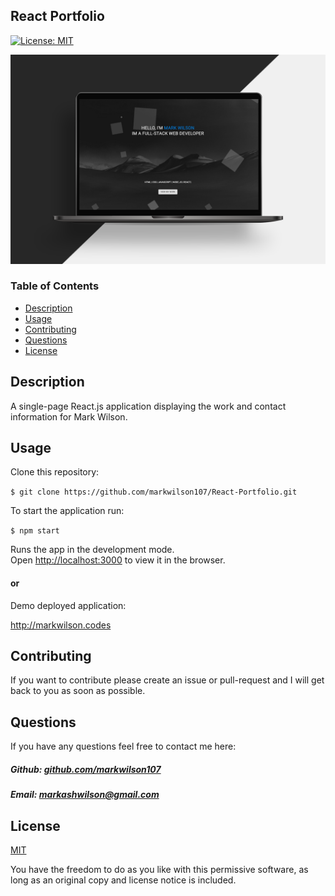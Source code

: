 ## React Portfolio

[![License: MIT](https://img.shields.io/badge/License-MIT-yellow.svg)](https://opensource.org/licenses/MIT)

![Image of Application](https://github.com/markwilson107/React-Portfolio/blob/main/images/react-portfolio-banner.png)

### Table of Contents

- [Description](#description)
- [Usage](#usage)
- [Contributing](#contributing)
- [Questions](#questions)
- [License](#license)

## Description

A single-page React.js application displaying the work and contact information for Mark Wilson.

## Usage

Clone this repository:

`$ git clone https://github.com/markwilson107/React-Portfolio.git`

To start the application run:

`$ npm start`

Runs the app in the development mode.\
Open [http://localhost:3000](http://localhost:3000) to view it in the browser.

#### or

Demo deployed application:

http://markwilson.codes

## Contributing

If you want to contribute please create an issue or pull-request and I will get back to you as soon as possible.

## Questions

If you have any questions feel free to contact me here:

 ##### Github: [github.com/markwilson107](https://github.com/markwilson107)

 ##### Email: [markashwilson@gmail.com](mailto:markashwilson@gmail.com?subject=[GitHub])

## License

[MIT](https://opensource.org/licenses/MIT)

You have the freedom to do as you like with this permissive software, as long as an original copy and license notice is included.
